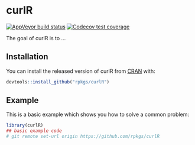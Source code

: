 
# curlR

<!-- badges: start -->
[![AppVeyor build status](https://ci.appveyor.com/api/projects/status/github/rpkgs/curlR?branch=master&svg=true)](https://ci.appveyor.com/project/kongdd/curlR)
[![Codecov test coverage](https://codecov.io/gh/rpkgs/curlR/branch/master/graph/badge.svg)](https://codecov.io/gh/rpkgs/curlR?branch=master)
<!-- badges: end -->

The goal of curlR is to ...

## Installation

You can install the released version of curlR from [CRAN](https://CRAN.R-project.org) with:

``` r
devtools::install_github("rpkgs/curlR")
```

## Example

This is a basic example which shows you how to solve a common problem:

``` r
library(curlR)
## basic example code
# git remote set-url origin https://github.com/rpkgs/curlR
```
